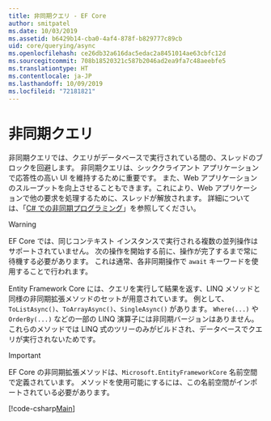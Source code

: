 ```yaml
---
title: 非同期クエリ - EF Core
author: smitpatel
ms.date: 10/03/2019
ms.assetid: b6429b14-cba0-4af4-878f-b829777c89cb
uid: core/querying/async
ms.openlocfilehash: ce26db32a616dac5edac2a8451014ae63cbfc12d
ms.sourcegitcommit: 708b18520321c587b2046ad2ea9fa7c48aeebfe5
ms.translationtype: HT
ms.contentlocale: ja-JP
ms.lasthandoff: 10/09/2019
ms.locfileid: "72181821"
---
```

# <a name="asynchronous-queries"></a>非同期クエリ

非同期クエリでは、クエリがデータベースで実行されている間の、スレッドのブロックを回避します。 非同期クエリは、シッククライアント アプリケーションで応答性の高い UI を維持するために重要です。 また、Web アプリケーションのスループットを向上させることもできます。これにより、Web アプリケーションで他の要求を処理するために、スレッドが解放されます。 詳細については、「[C# での非同期プログラミング](/dotnet/csharp/async)」を参照してください。

> [!WARNING]  
> EF Core では、同じコンテキスト インスタンスで実行される複数の並列操作はサポートされていません。 次の操作を開始する前に、操作が完了するまで常に待機する必要があります。 これは通常、各非同期操作で `await` キーワードを使用することで行われます。

Entity Framework Core には、クエリを実行して結果を返す、LINQ メソッドと同様の非同期拡張メソッドのセットが用意されています。 例として、`ToListAsync()`、`ToArrayAsync()`、`SingleAsync()` があります。 `Where(...)` や `OrderBy(...)` などの一部の LINQ 演算子には非同期バージョンはありません。これらのメソッドでは LINQ 式のツリーのみがビルドされ、データベースでクエリが実行されないためです。

> [!IMPORTANT]  
> EF Core の非同期拡張メソッドは、`Microsoft.EntityFrameworkCore` 名前空間で定義されています。 メソッドを使用可能にするには、この名前空間がインポートされている必要があります。

[!code-csharp[Main](../../../samples/core/Querying/Async/Sample.cs#ToListAsync)]
